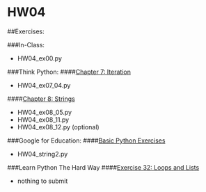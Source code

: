 # HW04

##Exercises:

###In-Class:
+ HW04_ex00.py

###Think Python:
####[Chapter 7: Iteration][ch7]
+ HW04_ex07_04.py

####[Chapter 8: Strings][ch8]
+ HW04_ex08_05.py
+ HW04_ex08_11.py
+ HW04_ex08_12.py (optional)

###Google for Education:
####[Basic Python Exercises][Google:BPE]
+ HW04_string2.py

###Learn Python The Hard Way
####[Exercise 32: Loops and Lists][LPTHW-32]
+ nothing to submit

<!-- Links -->

[ch7]: http://www.greenteapress.com/thinkpython/html/thinkpython008.html
[ch8]: http://www.greenteapress.com/thinkpython/html/thinkpython009.html
[Google:BPE]: https://developers.google.com/edu/python/exercises/basic
[LPTHW-32]:http://learnpythonthehardway.org/book/ex32.html